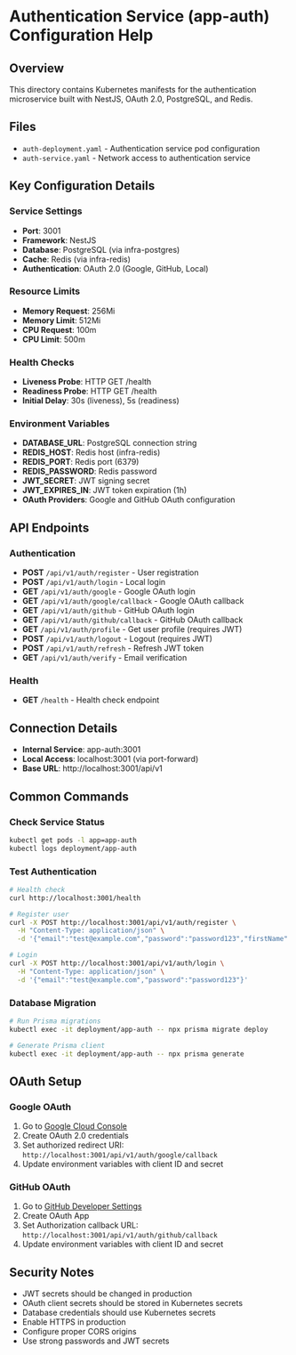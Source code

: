 # Authentication Service (app-auth) Configuration Help

## Overview
This directory contains Kubernetes manifests for the authentication microservice built with NestJS, OAuth 2.0, PostgreSQL, and Redis.

## Files
- `auth-deployment.yaml` - Authentication service pod configuration
- `auth-service.yaml` - Network access to authentication service

## Key Configuration Details

### Service Settings
- **Port**: 3001
- **Framework**: NestJS
- **Database**: PostgreSQL (via infra-postgres)
- **Cache**: Redis (via infra-redis)
- **Authentication**: OAuth 2.0 (Google, GitHub, Local)

### Resource Limits
- **Memory Request**: 256Mi
- **Memory Limit**: 512Mi
- **CPU Request**: 100m
- **CPU Limit**: 500m

### Health Checks
- **Liveness Probe**: HTTP GET /health
- **Readiness Probe**: HTTP GET /health
- **Initial Delay**: 30s (liveness), 5s (readiness)

### Environment Variables
- **DATABASE_URL**: PostgreSQL connection string
- **REDIS_HOST**: Redis host (infra-redis)
- **REDIS_PORT**: Redis port (6379)
- **REDIS_PASSWORD**: Redis password
- **JWT_SECRET**: JWT signing secret
- **JWT_EXPIRES_IN**: JWT token expiration (1h)
- **OAuth Providers**: Google and GitHub OAuth configuration

## API Endpoints

### Authentication
- **POST** `/api/v1/auth/register` - User registration
- **POST** `/api/v1/auth/login` - Local login
- **GET** `/api/v1/auth/google` - Google OAuth login
- **GET** `/api/v1/auth/google/callback` - Google OAuth callback
- **GET** `/api/v1/auth/github` - GitHub OAuth login
- **GET** `/api/v1/auth/github/callback` - GitHub OAuth callback
- **GET** `/api/v1/auth/profile` - Get user profile (requires JWT)
- **POST** `/api/v1/auth/logout` - Logout (requires JWT)
- **POST** `/api/v1/auth/refresh` - Refresh JWT token
- **GET** `/api/v1/auth/verify` - Email verification

### Health
- **GET** `/health` - Health check endpoint

## Connection Details
- **Internal Service**: app-auth:3001
- **Local Access**: localhost:3001 (via port-forward)
- **Base URL**: http://localhost:3001/api/v1

## Common Commands

### Check Service Status
```bash
kubectl get pods -l app=app-auth
kubectl logs deployment/app-auth
```

### Test Authentication
```bash
# Health check
curl http://localhost:3001/health

# Register user
curl -X POST http://localhost:3001/api/v1/auth/register \
  -H "Content-Type: application/json" \
  -d '{"email":"test@example.com","password":"password123","firstName":"Test","lastName":"User"}'

# Login
curl -X POST http://localhost:3001/api/v1/auth/login \
  -H "Content-Type: application/json" \
  -d '{"email":"test@example.com","password":"password123"}'
```

### Database Migration
```bash
# Run Prisma migrations
kubectl exec -it deployment/app-auth -- npx prisma migrate deploy

# Generate Prisma client
kubectl exec -it deployment/app-auth -- npx prisma generate
```

## OAuth Setup

### Google OAuth
1. Go to [Google Cloud Console](https://console.cloud.google.com/)
2. Create OAuth 2.0 credentials
3. Set authorized redirect URI: `http://localhost:3001/api/v1/auth/google/callback`
4. Update environment variables with client ID and secret

### GitHub OAuth
1. Go to [GitHub Developer Settings](https://github.com/settings/developers)
2. Create OAuth App
3. Set Authorization callback URL: `http://localhost:3001/api/v1/auth/github/callback`
4. Update environment variables with client ID and secret

## Security Notes
- JWT secrets should be changed in production
- OAuth client secrets should be stored in Kubernetes secrets
- Database credentials should use Kubernetes secrets
- Enable HTTPS in production
- Configure proper CORS origins
- Use strong passwords and JWT secrets
